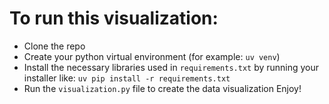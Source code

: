 # To run this visualization:
- Clone the repo
- Create your python virtual environment (for example: ```uv venv```)
- Install the necessary libraries used in ```requirements.txt``` by running your installer like: ```uv pip install -r requirements.txt```
- Run the ```visualization.py``` file to create the data visualization
Enjoy!